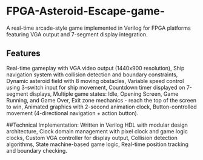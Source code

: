 # FPGA-Asteroid-Escape-game-
A real-time arcade-style game implemented in Verilog for FPGA platforms featuring VGA output and 7-segment display integration.

## Features
Real-time gameplay with VGA video output (1440x900 resolution), 
Ship navigation system with collision detection and boundary constraints, 
Dynamic asteroid field with 8 moving obstacles, 
Variable speed control using 3-switch input for ship movement, 
Countdown timer displayed on 7-segment displays, 
Multiple game states: Idle, Opening Screen, Game Running, and Game Over, 
Exit zone mechanics - reach the top of the screen to win, 
Animated graphics with 2-second animation clock, 
Button-controlled movement (4-directional navigation + action button).

##Technical Implementation:
Written in Verilog HDL with modular design architecture, 
Clock domain management with pixel clock and game logic clocks, 
Custom VGA controller for display output, 
Collision detection algorithms, 
State machine-based game logic, 
Real-time position tracking and boundary checking.
